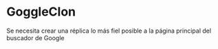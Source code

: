 # GoggleClon
Se necesita crear una réplica lo más fiel posible a la página principal del buscador de Google
